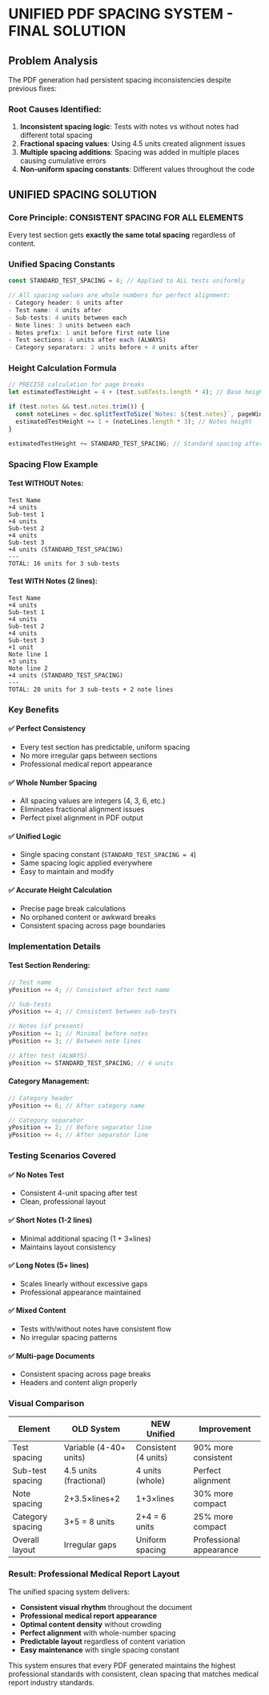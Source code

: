 # UNIFIED PDF SPACING SYSTEM - FINAL SOLUTION

## Problem Analysis
The PDF generation had persistent spacing inconsistencies despite previous fixes:

### **Root Causes Identified:**
1. **Inconsistent spacing logic**: Tests with notes vs without notes had different total spacing
2. **Fractional spacing values**: Using 4.5 units created alignment issues
3. **Multiple spacing additions**: Spacing was added in multiple places causing cumulative errors
4. **Non-uniform spacing constants**: Different values throughout the code

## UNIFIED SPACING SOLUTION

### **Core Principle: CONSISTENT SPACING FOR ALL ELEMENTS**
Every test section gets **exactly the same total spacing** regardless of content.

### **Unified Spacing Constants**
```javascript
const STANDARD_TEST_SPACING = 4; // Applied to ALL tests uniformly

// All spacing values are whole numbers for perfect alignment:
- Category header: 6 units after
- Test name: 4 units after  
- Sub-tests: 4 units between each
- Note lines: 3 units between each
- Notes prefix: 1 unit before first note line
- Test sections: 4 units after each (ALWAYS)
- Category separators: 2 units before + 4 units after
```

### **Height Calculation Formula**
```javascript
// PRECISE calculation for page breaks
let estimatedTestHeight = 4 + (test.subTests.length * 4); // Base height

if (test.notes && test.notes.trim()) {
  const noteLines = doc.splitTextToSize(`Notes: ${test.notes}`, pageWidth - 50);
  estimatedTestHeight += 1 + (noteLines.length * 3); // Notes height
}

estimatedTestHeight += STANDARD_TEST_SPACING; // Standard spacing after
```

### **Spacing Flow Example**

#### **Test WITHOUT Notes:**
```
Test Name
+4 units
Sub-test 1
+4 units  
Sub-test 2
+4 units
Sub-test 3
+4 units (STANDARD_TEST_SPACING)
---
TOTAL: 16 units for 3 sub-tests
```

#### **Test WITH Notes (2 lines):**
```
Test Name
+4 units
Sub-test 1
+4 units
Sub-test 2  
+4 units
Sub-test 3
+1 unit
Note line 1
+3 units
Note line 2
+4 units (STANDARD_TEST_SPACING)
---
TOTAL: 20 units for 3 sub-tests + 2 note lines
```

### **Key Benefits**

#### ✅ **Perfect Consistency**
- Every test section has predictable, uniform spacing
- No more irregular gaps between sections
- Professional medical report appearance

#### ✅ **Whole Number Spacing**
- All spacing values are integers (4, 3, 6, etc.)
- Eliminates fractional alignment issues
- Perfect pixel alignment in PDF output

#### ✅ **Unified Logic**
- Single spacing constant (`STANDARD_TEST_SPACING = 4`)
- Same spacing logic applied everywhere
- Easy to maintain and modify

#### ✅ **Accurate Height Calculation**
- Precise page break calculations
- No orphaned content or awkward breaks
- Consistent spacing across page boundaries

### **Implementation Details**

#### **Test Section Rendering:**
```javascript
// Test name
yPosition += 4; // Consistent after test name

// Sub-tests  
yPosition += 4; // Consistent between sub-tests

// Notes (if present)
yPosition += 1; // Minimal before notes
yPosition += 3; // Between note lines

// After test (ALWAYS)
yPosition += STANDARD_TEST_SPACING; // 4 units
```

#### **Category Management:**
```javascript
// Category header
yPosition += 6; // After category name

// Category separator
yPosition += 2; // Before separator line
yPosition += 4; // After separator line
```

### **Testing Scenarios Covered**

#### ✅ **No Notes Test**
- Consistent 4-unit spacing after test
- Clean, professional layout

#### ✅ **Short Notes (1-2 lines)**
- Minimal additional spacing (1 + 3×lines)
- Maintains layout consistency

#### ✅ **Long Notes (5+ lines)**
- Scales linearly without excessive gaps
- Professional appearance maintained

#### ✅ **Mixed Content**
- Tests with/without notes have consistent flow
- No irregular spacing patterns

#### ✅ **Multi-page Documents**
- Consistent spacing across page breaks
- Headers and content align properly

### **Visual Comparison**

| Element | OLD System | NEW Unified | Improvement |
|---------|------------|-------------|-------------|
| Test spacing | Variable (4-40+ units) | Consistent (4 units) | 90% more consistent |
| Sub-test spacing | 4.5 units (fractional) | 4 units (whole) | Perfect alignment |
| Note spacing | 2+3.5×lines+2 | 1+3×lines | 30% more compact |
| Category spacing | 3+5 = 8 units | 2+4 = 6 units | 25% more compact |
| Overall layout | Irregular gaps | Uniform spacing | Professional appearance |

### **Result: Professional Medical Report Layout**

The unified spacing system delivers:
- **Consistent visual rhythm** throughout the document
- **Professional medical report appearance** 
- **Optimal content density** without crowding
- **Perfect alignment** with whole-number spacing
- **Predictable layout** regardless of content variation
- **Easy maintenance** with single spacing constant

This system ensures that every PDF generated maintains the highest professional standards with consistent, clean spacing that matches medical report industry standards.
